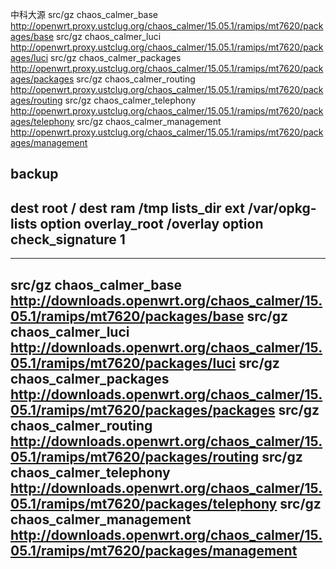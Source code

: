 中科大源
src/gz chaos_calmer_base http://openwrt.proxy.ustclug.org/chaos_calmer/15.05.1/ramips/mt7620/packages/base
src/gz chaos_calmer_luci http://openwrt.proxy.ustclug.org/chaos_calmer/15.05.1/ramips/mt7620/packages/luci
src/gz chaos_calmer_packages http://openwrt.proxy.ustclug.org/chaos_calmer/15.05.1/ramips/mt7620/packages/packages
src/gz chaos_calmer_routing http://openwrt.proxy.ustclug.org/chaos_calmer/15.05.1/ramips/mt7620/packages/routing
src/gz chaos_calmer_telephony http://openwrt.proxy.ustclug.org/chaos_calmer/15.05.1/ramips/mt7620/packages/telephony
src/gz chaos_calmer_management http://openwrt.proxy.ustclug.org/chaos_calmer/15.05.1/ramips/mt7620/packages/management



backup
------------------------------------------------------
dest root /
dest ram /tmp
lists_dir ext /var/opkg-lists
option overlay_root /overlay
option check_signature 1
------------------------------------------------------


------------------------------------------------------
src/gz chaos_calmer_base http://downloads.openwrt.org/chaos_calmer/15.05.1/ramips/mt7620/packages/base
src/gz chaos_calmer_luci http://downloads.openwrt.org/chaos_calmer/15.05.1/ramips/mt7620/packages/luci
src/gz chaos_calmer_packages http://downloads.openwrt.org/chaos_calmer/15.05.1/ramips/mt7620/packages/packages
src/gz chaos_calmer_routing http://downloads.openwrt.org/chaos_calmer/15.05.1/ramips/mt7620/packages/routing
src/gz chaos_calmer_telephony http://downloads.openwrt.org/chaos_calmer/15.05.1/ramips/mt7620/packages/telephony
src/gz chaos_calmer_management http://downloads.openwrt.org/chaos_calmer/15.05.1/ramips/mt7620/packages/management
------------------------------------------------------
